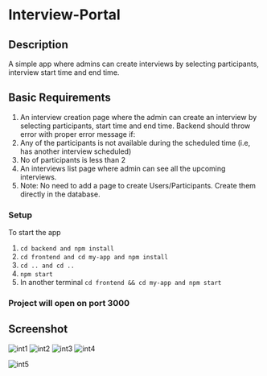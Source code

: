 # Interview-Portal

## Description
A simple app where admins can create interviews by selecting participants,
interview start time and end time.

## Basic Requirements

1. An interview creation page where the admin can create an interview by selecting participants, start time and end time. Backend should throw error with proper error message if:
2. Any of the participants is not available during the scheduled time (i.e, has another interview scheduled)
3. No of participants is less than 2
4. An interviews list page where admin can see all the upcoming interviews.
5. Note: No need to add a page to create Users/Participants. Create them directly in the database.

### Setup
To start the app
1. `cd backend and npm install`
2. `cd frontend and cd my-app and npm install`
3. `cd .. and cd ..`
4. `npm start`
5. In another terminal `cd frontend && cd my-app and npm start`

### Project will open on port 3000

## Screenshot

![int1](https://user-images.githubusercontent.com/42323781/140927163-09583e36-fcfb-4eed-bbcb-fe38fee07b0d.JPG)
![int2](https://user-images.githubusercontent.com/42323781/140927174-d41efeac-51bf-49ed-a82f-054c16537df8.JPG)
![int3](https://user-images.githubusercontent.com/42323781/140927185-f4de655a-6b03-45e5-a711-806660934056.JPG)
![int4](https://user-images.githubusercontent.com/42323781/140927196-cc4b0dde-cfbc-4b6b-a8b3-9a2a5f2b777d.JPG)

![int5](https://user-images.githubusercontent.com/42323781/140927197-886c4165-b240-4d8f-8d1f-4ba7234427db.JPG)



